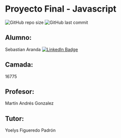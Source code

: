 # Proyecto Final - Javascript
![GitHub repo size](https://img.shields.io/github/repo-size/sebastianaranda/ProyectoFinalJS)
![GitHub last commit](https://img.shields.io/github/last-commit/sebastianaranda/ProyectoFinalJS)

## Alumno:
Sebastian Aranda
[![LinkedIn Badge](https://img.shields.io/badge/LinkedIn-Connect-blue)](https://www.linkedin.com/in/sebastianaranda/)

## Camada:
16775

## Profesor:
Martín Andrés Gonzalez

## Tutor:
Yoelys Figueredo Padrón